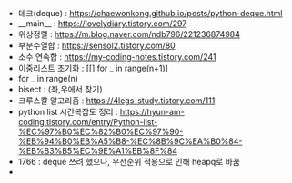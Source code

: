- 데크(deque) : https://chaewonkong.github.io/posts/python-deque.html
- \_\_main__ : https://lovelydiary.tistory.com/297
- 위상정렬 : https://m.blog.naver.com/ndb796/221236874984
- 부분수열합 : https://sensol2.tistory.com/80
- 소수 연속합 : https://my-coding-notes.tistory.com/241
- 이중리스트 초기화 : \[\[] for \_ in range(n+1)]
- for \_ in range(n)
- bisect : (좌,우에서 찾기)
- 크루스칼 알고리즘 : https://4legs-study.tistory.com/111
- python list 시간복잡도 정리 : https://hyun-am-coding.tistory.com/entry/Python-list-%EC%97%B0%EC%82%B0%EC%97%90-%EB%94%B0%EB%A5%B8-%EC%8B%9C%EA%B0%84-%EB%B3%B5%EC%9E%A1%EB%8F%84
- 1766 : deque 쓰려 했으나, 우선순위 적용으로 인해 heapq로 바꿈
- 